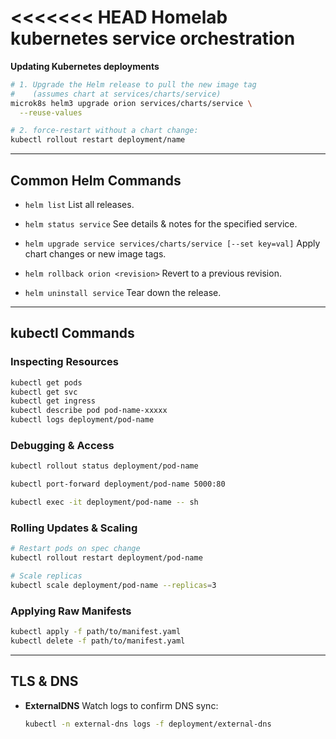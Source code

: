 <<<<<<< HEAD
Homelab kubernetes service orchestration
=======
**Updating Kubernetes deployments**


```bash
# 1. Upgrade the Helm release to pull the new image tag
#    (assumes chart at services/charts/service)
microk8s helm3 upgrade orion services/charts/service \
  --reuse-values

# 2. force-restart without a chart change:
kubectl rollout restart deployment/name
````

---

## Common Helm Commands

* `helm list`
  List all releases.

* `helm status service`
  See details & notes for the specified service.

* `helm upgrade service services/charts/service [--set key=val]`
  Apply chart changes or new image tags.

* `helm rollback orion <revision>`
  Revert to a previous revision.

* `helm uninstall service`
  Tear down the release.

---

## kubectl Commands

### Inspecting Resources

```bash
kubectl get pods
kubectl get svc
kubectl get ingress
kubectl describe pod pod-name-xxxxx
kubectl logs deployment/pod-name
```

### Debugging & Access

```bash
kubectl rollout status deployment/pod-name

kubectl port-forward deployment/pod-name 5000:80

kubectl exec -it deployment/pod-name -- sh
```

### Rolling Updates & Scaling

```bash
# Restart pods on spec change
kubectl rollout restart deployment/pod-name

# Scale replicas
kubectl scale deployment/pod-name --replicas=3
```

### Applying Raw Manifests

```bash
kubectl apply -f path/to/manifest.yaml
kubectl delete -f path/to/manifest.yaml
```

---

## TLS & DNS

* **ExternalDNS**
  Watch logs to confirm DNS sync:

  ```bash
  kubectl -n external-dns logs -f deployment/external-dns
  ```
